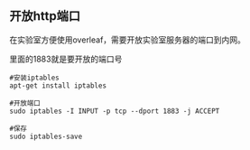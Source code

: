 ## 开放http端口

在实验室方便使用overleaf，需要开放实验室服务器的端口到内网。

里面的1883就是要开放的端口号

```
#安装iptables
apt-get install iptables

#开放端口
sudo iptables -I INPUT -p tcp --dport 1883 -j ACCEPT

#保存
sudo iptables-save
```


